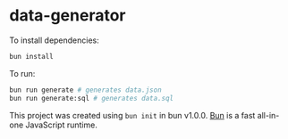 # data-generator

To install dependencies:

```bash
bun install
```

To run:

```bash
bun run generate # generates data.json
bun run generate:sql # generates data.sql
```

This project was created using `bun init` in bun v1.0.0. [Bun](https://bun.sh) is a fast all-in-one JavaScript runtime.
